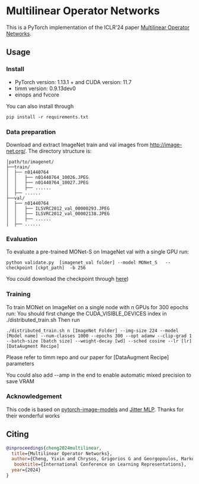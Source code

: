 Multilinear Operator Networks
===================================================

This is a PyTorch implementation of the ICLR'24 paper [Multilinear Operator Networks](https://arxiv.org/abs/2401.17992).



## Usage


### Install

- PyTorch version: 1.13.1 + and CUDA version: 11.7
- timm version: 0.9.13dev0
- einops and fvcore
  
You can also install through
```
pip install -r requirements.txt
```

### Data preparation

Download and extract ImageNet train and val images from http://image-net.org/.
The directory structure is:

```
│path/to/imagenet/
├──train/
│  ├── n01440764
│  │   ├── n01440764_10026.JPEG
│  │   ├── n01440764_10027.JPEG
│  │   ├── ......
│  ├── ......
├──val/
│  ├── n01440764
│  │   ├── ILSVRC2012_val_00000293.JPEG
│  │   ├── ILSVRC2012_val_00002138.JPEG
│  │   ├── ......
│  ├── ......
```

### Evaluation

To evaluate a pre-trained MONet-S on ImageNet val with a single GPU run:
```
python validate.py  [imagenet_val folder] --model MONet_S   --checkpoint [ckpt_path]  -b 256
```
You could download the checkpoint through [here](https://drive.google.com/file/d/1OsAS3pD4LrfsTmiy69S4wvCF9Mh4PBd0/view?usp=sharing))
### Training

To train MONet on ImageNet on a single node with n GPUs for 300 epochs run:
You should first change the CUDA_VISIBLE_DEVICES index in ./distributed_train.sh
Then run
```
./distributed_train.sh n [ImageNet Folder] --img-size 224 --model [Model name] --num-classes 1000 --epochs 300 --opt adamw --clip-grad 1 --batch-size [batch size] --weight-decay [wd] --sched cosine --lr [lr]  [DataAugment Recipe] 
```
Please refer to timm repo and our paper for [DataAugment Recipe] parameters

You could also add --amp in the end to enable automatic mixed precision to save VRAM

### Acknowledgement

This code is based on [pytorch-image-models](https://github.com/rwightman/pytorch-image-models) and  [Jitter MLP](https://github.com/liuruiyang98/Jittor-MLP). Thanks for their wonderful works

## Citing

```bibtex
@inproceedings{cheng2024multilinear,
  title={Multilinear Operator Networks},
  author={Cheng, Yixin and Chrysos, Grigorios G and Georgopoulos, Markos and Cevher, Volkan},
   booktitle={International Conference on Learning Representations},
  year={2024}
}
```


